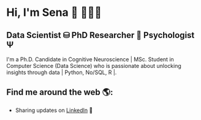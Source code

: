 # Hi, I'm Sena 👋 👩🏻‍💻 

Data Scientist ⛁ PhD Researcher 🧠 Psychologist Ψ 
---------------------------------------------------
I'm a Ph.D. Candidate in Cognitive Neuroscience | MSc. Student in Computer Science (Data Science) who is passionate about unlocking insights through data | Python, No/SQL, R |.

## Find me around the web 🌎:
- Sharing updates on <a href="https://www.linkedin.com/in/sena-nur-bilgin-58b102119/">LinkedIn</a> 💼

